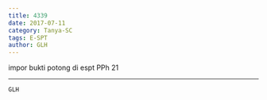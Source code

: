 ```yaml
---
title: 4339
date: 2017-07-11
category: Tanya-SC
tags: E-SPT
author: GLH
---
```


impor bukti potong di espt PPh 21

---



`GLH`
